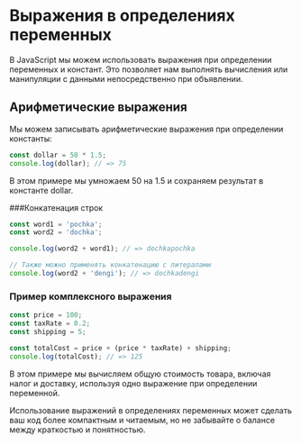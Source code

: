 # Выражения в определениях переменных

В JavaScript мы можем использовать выражения при определении переменных и констант. Это позволяет нам выполнять вычисления или манипуляции с данными непосредственно при объявлении.

## Арифметические выражения

Мы можем записывать арифметические выражения при определении константы:

```javascript
const dollar = 50 * 1.5;
console.log(dollar); // => 75
```
В этом примере мы умножаем 50 на 1.5 и сохраняем результат в константе dollar.

###Конкатенация строк

```javascript
const word1 = 'pochka';
const word2 = 'dochka';

console.log(word2 + word1); // => dochkapochka

// Также можно применять конкатенацию с литералами
console.log(word2 + 'dengi'); // => dochkadengi
```

### Пример комплексного выражения 
```javascript 
const price = 100;
const taxRate = 0.2;
const shipping = 5;

const totalCost = price + (price * taxRate) + shipping;
console.log(totalCost); // => 125
```

В этом примере мы вычисляем общую стоимость товара, включая налог и доставку, используя одно выражение при определении переменной.

Использование выражений в определениях переменных может сделать ваш код более компактным и читаемым, но не забывайте о балансе между краткостью и понятностью.